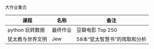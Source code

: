 大作业集合<br>

|课程 | 名称 | 备注| 
| - | - | - | 
| python 玩转数据| 最终作业| 豆瓣电影 Top 250 | 
| 犹太教与世界文明| Jew| 58本“犹太智慧书”的爬取和分析 | 


